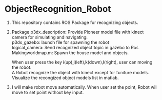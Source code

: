 # ObjectRecognition_Robot

1. This repository contains ROS Package for recognizing objects.<br> 
2. Package p3dx_description: Provide Pioneer model file with kinect camera for simulating and navigating.<br>
           p3dx_gazebo: launch file for spawning the robot<br>
           logical_camera: Send recognized object topic in gazebo to Ros<br> 
   Makingworldmap.m: Spawn the house model and objects.<br>

   When user press the key i(up),j(left),k(down),l(right), user can moving the robot. <br>
   A Robot recognize the object with kinect except for funiture models.<br>
   Visualize the recongized object models list in matlab.<br>

3. I will make robot move automatically. When user set the point, Robot will move to set point without key input.<br>
